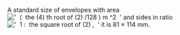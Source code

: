 A standard size of envelopes with area
!['  (  the (4) th root of (2) /128 ) m \^2  '](../dictionary/equation_images/4143.1..png)
and sides in ratio
!['  1 :  the square root of (2) ,  '](../dictionary/equation_images/4143.2..png)
it is 81 × 114 mm.
